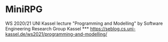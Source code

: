 # MiniRPG
WS 2020/21 UNI Kassel lecture "Programming and Modelling" by Software Engineering Research Group Kassel *** https://seblog.cs.uni-kassel.de/ws2021/programming-and-modelling/
